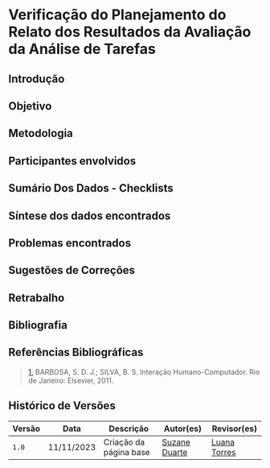# Verificação do Planejamento do Relato dos Resultados da Avaliação da Análise de Tarefas

## Introdução

## Objetivo 

## Metodologia 

## Participantes envolvidos 

## Sumário Dos Dados - Checklists 

## Síntese dos dados encontrados 

## Problemas encontrados

## Sugestões de Correções

## Retrabalho

## Bibliografia

> 

## Referências Bibliográficas

> <a id="REF1" href="#anchor_1">1.</a> BARBOSA, S. D. J.; SILVA, B. S. Interação Humano-Computador. Rio de Janeiro: Elsevier, 2011.


## Histórico de Versões

| Versão | Data       | Descrição                                        | Autor(es)                                        | Revisor(es)                                      |
| ------ | ---------- | ------------------------------------------------ | ------------------------------------------------ | ------------------------------------------------ |
| `1.0`  | 11/11/2023 | Criação da página base  | [Suzane Duarte](https://github.com/suzaneduarte)    | [Luana Torres](https://github.com/luanatorress)|